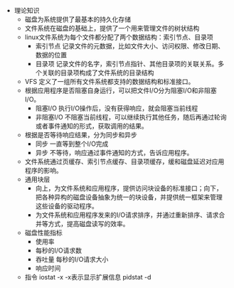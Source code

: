 * 理论知识
    + 磁盘为系统提供了最基本的持久化存储
    + 文件系统在磁盘的基础上，提供了一个用来管理文件的树状结构
    + linux文件系统为每个文件都分配了两个数据结构：索引节点、目录项
        + 索引节点 记录文件的元数据，比如文件大小、访问权限、修改日期、数据的位置
        + 目录项 记录文件的名字，索引节点指针、其他目录项的关联关系。多个关联的目录项构成了文件系统的目录结构
    + VFS 定义了一组所有文件系统都支持的数据结构和标准接口。
    + 根据应用程序是否阻塞自身运行，可以把文件I/O分为阻塞I/O和非阻塞I/O。
        + 阻塞I/O 执行I/O操作后，没有获得响应，就会阻塞当前线程
        + 非阻塞I/O 不阻塞当前线程，可以继续执行其他任务，随后再通过轮询或者事件通知的形式，获取调用的结果。
    + 根据是否等待响应结果，分为同步和异步
        + 同步 一直等到整个I/O完成
        + 异步 不等待，响应通过事件通知的方式，告诉应用程序。
    + 文件系统通过页缓存、索引节点缓存、目录项缓存，缓和磁盘延迟对应用程序的影响。
    + 通用块层 
        + 向上，为文件系统和应用程序，提供访问块设备的标准接口；向下，把各种异构的磁盘设备抽象为统一的块设备，并提供统一框架来管理这些设备的驱动程序。
        + 为文件系统和应用程序发来的I/O请求排序，并通过重新排序、请求合并等方式，提高磁盘读写的效率。
    + 磁盘性能指标
        + 使用率
        + 每秒的I/O请求数
        + 吞吐量 每秒的I/O请求大小
        + 响应时间
    + 指令
        iostat -x  -x表示显示扩展信息
        pidstat -d     
        
        